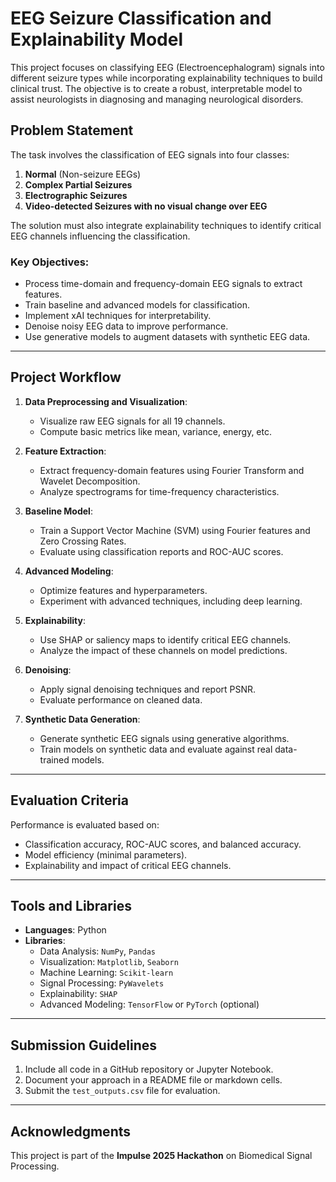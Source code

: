 # EEG Seizure Classification and Explainability Model

This project focuses on classifying EEG (Electroencephalogram) signals into different seizure types while incorporating explainability techniques to build clinical trust. The objective is to create a robust, interpretable model to assist neurologists in diagnosing and managing neurological disorders.

## Problem Statement

The task involves the classification of EEG signals into four classes:
1. **Normal** (Non-seizure EEGs)
2. **Complex Partial Seizures**
3. **Electrographic Seizures**
4. **Video-detected Seizures with no visual change over EEG**

The solution must also integrate explainability techniques to identify critical EEG channels influencing the classification.

### Key Objectives:
- Process time-domain and frequency-domain EEG signals to extract features.
- Train baseline and advanced models for classification.
- Implement xAI techniques for interpretability.
- Denoise noisy EEG data to improve performance.
- Use generative models to augment datasets with synthetic EEG data.

---

## Project Workflow

1. **Data Preprocessing and Visualization**:
   - Visualize raw EEG signals for all 19 channels.
   - Compute basic metrics like mean, variance, energy, etc.

2. **Feature Extraction**:
   - Extract frequency-domain features using Fourier Transform and Wavelet Decomposition.
   - Analyze spectrograms for time-frequency characteristics.

3. **Baseline Model**:
   - Train a Support Vector Machine (SVM) using Fourier features and Zero Crossing Rates.
   - Evaluate using classification reports and ROC-AUC scores.

4. **Advanced Modeling**:
   - Optimize features and hyperparameters.
   - Experiment with advanced techniques, including deep learning.

5. **Explainability**:
   - Use SHAP or saliency maps to identify critical EEG channels.
   - Analyze the impact of these channels on model predictions.

6. **Denoising**:
   - Apply signal denoising techniques and report PSNR.
   - Evaluate performance on cleaned data.

7. **Synthetic Data Generation**:
   - Generate synthetic EEG signals using generative algorithms.
   - Train models on synthetic data and evaluate against real data-trained models.

---

## Evaluation Criteria

Performance is evaluated based on:
- Classification accuracy, ROC-AUC scores, and balanced accuracy.
- Model efficiency (minimal parameters).
- Explainability and impact of critical EEG channels.

---

## Tools and Libraries

- **Languages**: Python
- **Libraries**: 
  - Data Analysis: `NumPy`, `Pandas`
  - Visualization: `Matplotlib`, `Seaborn`
  - Machine Learning: `Scikit-learn`
  - Signal Processing: `PyWavelets`
  - Explainability: `SHAP`
  - Advanced Modeling: `TensorFlow` or `PyTorch` (optional)

---

## Submission Guidelines

1. Include all code in a GitHub repository or Jupyter Notebook.
2. Document your approach in a README file or markdown cells.
3. Submit the `test_outputs.csv` file for evaluation.

---

## Acknowledgments

This project is part of the **Impulse 2025 Hackathon** on Biomedical Signal Processing.
